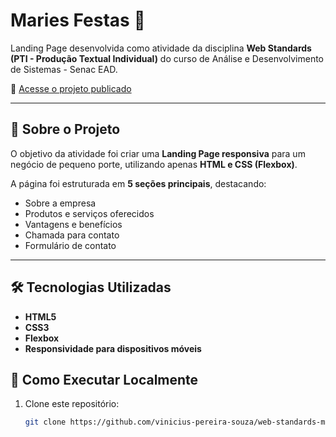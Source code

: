# Maries Festas 🎉

Landing Page desenvolvida como atividade da disciplina **Web Standards (PTI - Produção Textual Individual)** do curso de Análise e Desenvolvimento de Sistemas - Senac EAD.

🔗 [Acesse o projeto publicado](https://web-standards-maries-festas-pti.vercel.app/)

---

## 📖 Sobre o Projeto

O objetivo da atividade foi criar uma **Landing Page responsiva** para um negócio de pequeno porte, utilizando apenas **HTML e CSS (Flexbox)**.

A página foi estruturada em **5 seções principais**, destacando:

- Sobre a empresa
- Produtos e serviços oferecidos
- Vantagens e benefícios
- Chamada para contato
- Formulário de contato

---

## 🛠 Tecnologias Utilizadas

- **HTML5**
- **CSS3**
- **Flexbox**
- **Responsividade para dispositivos móveis**

## 🚀 Como Executar Localmente

1. Clone este repositório:
   ```bash
   git clone https://github.com/vinicius-pereira-souza/web-standards-maries-festas-pti.git
   ```
